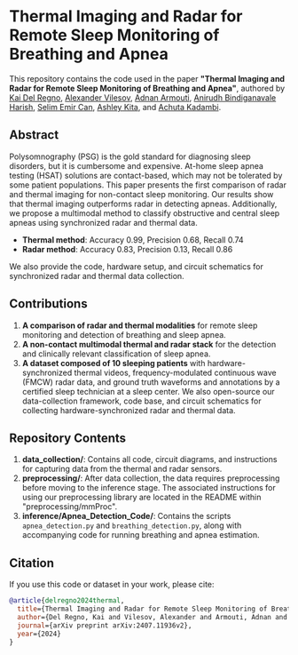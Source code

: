 # Thermal Imaging and Radar for Remote Sleep Monitoring of Breathing and Apnea

This repository contains the code used in the paper **"Thermal Imaging and Radar for Remote Sleep Monitoring of Breathing and Apnea"**, authored by [Kai Del Regno](https://www.linkedin.com/in/kai-del-regno-103269222/), [Alexander Vilesov](https://asvilesov.github.io/), [Adnan Armouti](https://adnan-armouti.github.io/), [Anirudh Bindiganavale Harish](https://anirudh0707.github.io/), [Selim Emir Can](https://selim-emir-can.github.io/), [Ashley Kita](https://www.uclahealth.org/providers/ashley-kita), and [Achuta Kadambi](https://www.ee.ucla.edu/achuta-kadambi/).

## Abstract

Polysomnography (PSG) is the gold standard for diagnosing sleep disorders, but it is cumbersome and expensive. At-home sleep apnea testing (HSAT) solutions are contact-based, which may not be tolerated by some patient populations. This paper presents the first comparison of radar and thermal imaging for non-contact sleep monitoring. Our results show that thermal imaging outperforms radar in detecting apneas. Additionally, we propose a multimodal method to classify obstructive and central sleep apneas using synchronized radar and thermal data.

- **Thermal method**: Accuracy 0.99, Precision 0.68, Recall 0.74
- **Radar method**: Accuracy 0.83, Precision 0.13, Recall 0.86

We also provide the code, hardware setup, and circuit schematics for synchronized radar and thermal data collection.

## Contributions

1. **A comparison of radar and thermal modalities** for remote sleep monitoring and detection of breathing and sleep apnea.
2. **A non-contact multimodal thermal and radar stack** for the detection and clinically relevant classification of sleep apnea.
3. **A dataset composed of 10 sleeping patients** with hardware-synchronized thermal videos, frequency-modulated continuous wave (FMCW) radar data, and ground truth waveforms and annotations by a certified sleep technician at a sleep center. We also open-source our data-collection framework, code base, and circuit schematics for collecting hardware-synchronized radar and thermal data.

## Repository Contents

1. **data_collection/**: Contains all code, circuit diagrams, and instructions for capturing data from the thermal and radar sensors.
2. **preprocessing/**: After data collection, the data requires preprocessing before moving to the inference stage. The associated instructions for using our preprocessing library are located in the README within "preprocessing/mmProc".
3. **inference/Apnea_Detection_Code/**: Contains the scripts `apnea_detection.py` and `breathing_detection.py`, along with accompanying code for running breathing and apnea estimation.

## Citation

If you use this code or dataset in your work, please cite:

```bibtex
@article{delregno2024thermal,
  title={Thermal Imaging and Radar for Remote Sleep Monitoring of Breathing and Apnea},
  author={Del Regno, Kai and Vilesov, Alexander and Armouti, Adnan and Harish, Anirudh Bindiganavale and Can, Selim Emir and Kita, Ashley and Kadambi, Achuta},
  journal={arXiv preprint arXiv:2407.11936v2},
  year={2024}
}
